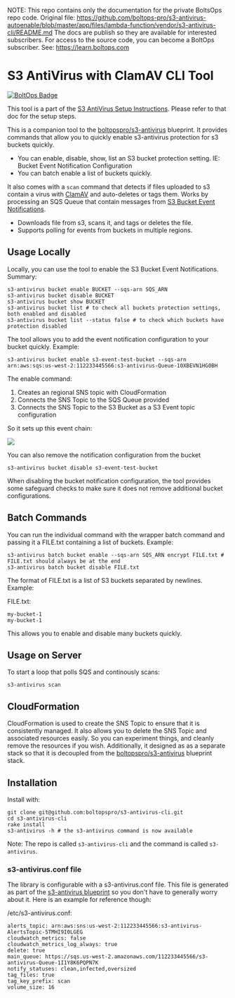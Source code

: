 <!-- note marker start -->
NOTE: This repo contains only the documentation for the private BoltsOps repo code.
Original file: https://github.com/boltops-pro/s3-antivirus-autoenable/blob/master/app/files/lambda-function/vendor/s3-antivirus-cli/README.md
The docs are publish so they are available for interested subscribers.
For access to the source code, you can become a BoltOps subscriber.
See: https://learn.boltops.com

<!-- note marker end -->

# S3 AntiVirus with ClamAV CLI Tool

[![BoltOps Badge](https://img.boltops.com/boltops/badges/boltops-badge.png)](https://www.boltops.com)

This tool is a part of the [S3 AntiVirus Setup Instructions](https://github.com/boltopspro/s3-antivirus/blob/master/docs/instructions-overview.md). Please refer to that doc for the setup steps.

This is a companion tool to the [boltopspro/s3-antivirus](https://github.com/boltopspro/s3-antivirus) blueprint. It provides commands that allow  you to quickly enable s3-antivirus protection for s3 buckets quickly.

* You can enable, disable, show, list an S3 bucket protection setting. IE: Bucket Event Notification Configuration
* You can batch enable a list of buckets quickly.

It also comes with a `scan` command that detects if files uploaded to s3 contain a virus with [ClamAV](https://www.clamav.net/) and auto-deletes or tags them.  Works by processing an SQS Queue that contain messages from [S3 Bucket Event Notifications](https://docs.aws.amazon.com/AmazonS3/latest/user-guide/enable-event-notifications.html).

* Downloads file from s3, scans it, and tags or deletes the file.
* Supports polling for events from buckets in multiple regions.

## Usage Locally

Locally, you can use the tool to enable the S3 Bucket Event Notifications. Summary:

    s3-antivirus bucket enable BUCKET --sqs-arn SQS_ARN
    s3-antivirus bucket disable BUCKET
    s3-antivirus bucket show BUCKET
    s3-antivirus bucket list # to check all buckets protection settings, both enabled and disabled
    s3-antivirus bucket list --status false # to check which buckets have protection disabled

The tool allows you to add the event notification configuration to your bucket quickly. Example:

    s3-antivirus bucket enable s3-event-test-bucket --sqs-arn arn:aws:sqs:us-west-2:112233445566:s3-antivirus-Queue-10XBEVN1HG0BH

The enable command:

1. Creates an regional SNS topic with CloudFormation
2. Connects the SNS Topic to the SQS Queue provided
3. Connects the SNS Topic to the S3 Bucket as a S3 Event topic configuration

So it sets up this event chain:

![](https://img.boltops.com/boltopspro/blueprints/s3-antivirus/s3-antivirus-cli.png)

You can also remove the notification configuration from the bucket

    s3-antivirus bucket disable s3-event-test-bucket

When disabling the bucket notification configuration, the tool provides some safeguard checks to make sure it does not remove additional bucket configurations.

## Batch Commands

You can run the individual command with the wrapper batch command and passing it a FILE.txt containing a list of buckets. Example:

    s3-antivirus batch bucket enable --sqs-arn SQS_ARN encrypt FILE.txt # FILE.txt should always be at the end
    s3-antivirus batch bucket disable FILE.txt

The format of FILE.txt is a list of S3 buckets separated by newlines.  Example:

FILE.txt:

    my-bucket-1
    my-bucket-1

This allows you to enable and disable many buckets quickly.

## Usage on Server

To start a loop that polls SQS and continously scans:

    s3-antivirus scan

## CloudFormation

CloudFormation is used to create the SNS Topic to ensure that it is consistently managed. It also allows you to delete the SNS Topic and associated resources easily. So you can experiment things, and cleanly remove the resources if you wish. Additionally, it designed as as a separate stack so that it is decoupled from the [boltopspro/s3-antivirus](https://github.com/boltopspro/s3-antivirus) blueprint stack.

## Installation

Install with:

    git clone git@github.com:boltopspro/s3-antivirus-cli.git
    cd s3-antivirus-cli
    rake install
    s3-antivirus -h # the s3-antivirus command is now available

Note: The repo is called `s3-antivirus-cli` and the command is called `s3-antivirus`.

### s3-antivirus.conf file

The library is configurable with a s3-antivirus.conf file. This file is generated as part of the [s3-antivirus blueprint](https://github.com/boltopspro/s3-antivirus) so you don't have to generally worry about it. Here is an example for reference though:

/etc/s3-antivirus.conf:

    alerts_topic: arn:aws:sns:us-west-2:112233445566:s3-antivirus-AlertsTopic-5TMHI9I0LGEG
    cloudwatch_metrics: false
    cloudwatch_metrics_log_always: true
    delete: true
    main_queue: https://sqs.us-west-2.amazonaws.com/112233445566/s3-antivirus-Queue-1I1Y8K6PQPN7K
    notify_statuses: clean,infected,oversized
    tag_files: true
    tag_key_prefix: scan
    volume_size: 16
